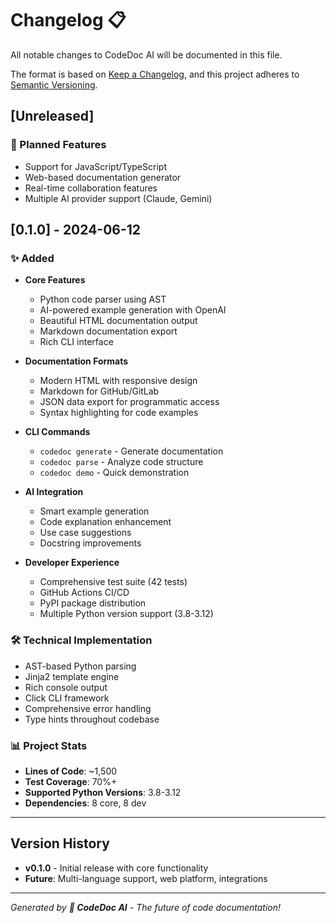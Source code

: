 # Changelog 📋

All notable changes to CodeDoc AI will be documented in this file.

The format is based on [Keep a Changelog](https://keepachangelog.com/en/1.0.0/),
and this project adheres to [Semantic Versioning](https://semver.org/spec/v2.0.0.html).

## [Unreleased]

### 🎯 Planned Features
- Support for JavaScript/TypeScript
- Web-based documentation generator
- Real-time collaboration features
- Multiple AI provider support (Claude, Gemini)

## [0.1.0] - 2024-06-12

### ✨ Added
- **Core Features**
  - Python code parser using AST
  - AI-powered example generation with OpenAI
  - Beautiful HTML documentation output
  - Markdown documentation export
  - Rich CLI interface
  
- **Documentation Formats**
  - Modern HTML with responsive design
  - Markdown for GitHub/GitLab
  - JSON data export for programmatic access
  - Syntax highlighting for code examples
  
- **CLI Commands**
  - `codedoc generate` - Generate documentation
  - `codedoc parse` - Analyze code structure
  - `codedoc demo` - Quick demonstration
  
- **AI Integration**
  - Smart example generation
  - Code explanation enhancement
  - Use case suggestions
  - Docstring improvements
  
- **Developer Experience**
  - Comprehensive test suite (42 tests)
  - GitHub Actions CI/CD
  - PyPI package distribution
  - Multiple Python version support (3.8-3.12)
  
### 🛠️ Technical Implementation
- AST-based Python parsing
- Jinja2 template engine
- Rich console output
- Click CLI framework
- Comprehensive error handling
- Type hints throughout codebase

### 📊 Project Stats
- **Lines of Code**: ~1,500
- **Test Coverage**: 70%+
- **Supported Python Versions**: 3.8-3.12
- **Dependencies**: 8 core, 8 dev

---

## Version History

- **v0.1.0** - Initial release with core functionality
- **Future**: Multi-language support, web platform, integrations

---

*Generated by **🚀 CodeDoc AI** - The future of code documentation!* 